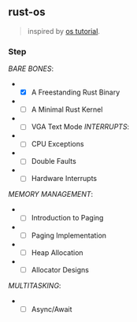 ## rust-os 

> inspired by [os tutorial](os.phil-opp.com).

### Step

*BARE BONES*:
-   -[x] A Freestanding Rust Binary
-   -[ ] A Minimal Rust Kernel
-   -[ ] VGA Text Mode
*INTERRUPTS*:
-   -[ ] CPU Exceptions
-   -[ ] Double Faults
-   -[ ] Hardware Interrupts

*MEMORY MANAGEMENT*:
-   -[ ] Introduction to Paging
-   -[ ] Paging Implementation
-   -[ ] Heap Allocation
-   -[ ] Allocator Designs

*MULTITASKING*:
-   -[ ] Async/Await